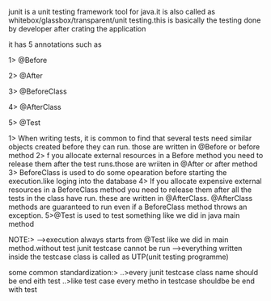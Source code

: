 junit is a unit testing framework tool for java.it is also called as whitebox/glassbox/transparent/unit testing.this is 
basically the testing done by developer after crating the application 

it has 5 annotations such as 

1>  @Before

2>  @After

3>	@BeforeClass

4>	@AfterClass

5>	@Test

1>	When writing tests, it is common to find that several tests need similar objects created before they can run. those are 
written in @Before or before method
2> f you allocate external resources in a Before method you need to release them after the test runs.those are wriiten in
@After or after method
3>	BeforeClass is used to do some opearation before starting the execution.like loging into the database
4>  If you allocate expensive external resources in a BeforeClass method you need to release them after all the tests 
in the class have run. these are written in @AfterClass. @AfterClass methods are guaranteed to run even if a
BeforeClass method throws an exception. 
5>@Test is used to test something like we did in java main method

NOTE:>
-->execution always starts from @Test like we did in main method.without test junit testcase cannot be run
-->everything written inside the testcase class is called as UTP(unit testing programme)

some common standardization:>
..>every junit testcase class name should be end eith test
..>like test case every metho in testcase shouldbe be end with test
